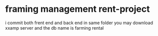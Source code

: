 # framing management rent-project
i commit both frent end and back end in same folder 
you may download xxamp server and the db name is farming rental
